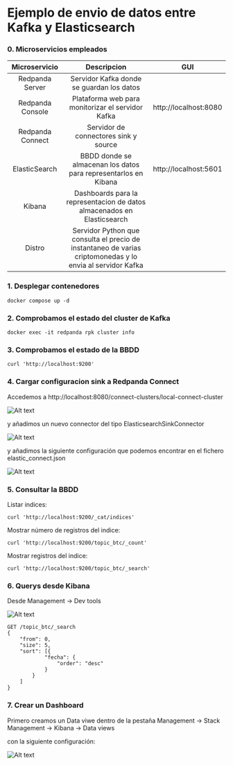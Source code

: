 # Ejemplo de envio de datos entre Kafka y Elasticsearch

### 0. Microservicios empleados

| Microservicio      | Descripcion |  GUI |
| :----:             |    :----:   |    :----:   |
| Redpanda Server    | Servidor Kafka donde se guardan los datos        | |
| Redpanda Console   | Plataforma web para monitorizar el servidor Kafka        | http://localhost:8080 |
| Redpanda Connect   | Servidor de connectores sink y source        | |
| ElasticSearch      | BBDD donde se almacenan los datos para representarlos en Kibana        | http://localhost:5601 |
| Kibana             | Dashboards para la representacion de datos almacenados en Elasticsearch       | |
| Distro             | Servidor Python que consulta el precio de instantaneo de varias criptomonedas y lo envia al servidor Kafka        | |


### 1. Desplegar contenedores

```docker compose up -d```

### 2. Comprobamos el estado del cluster de Kafka

```docker exec -it redpanda rpk cluster info```

### 3. Comprobamos el estado de la BBDD

``` curl 'http://localhost:9200' ```

### 4. Cargar configuracion sink a Redpanda Connect

Accedemos a http://localhost:8080/connect-clusters/local-connect-cluster 

![Alt text](redpanda1.png?raw=true "Redpanda Connect")

y añadimos un nuevo connector del tipo ElasticsearchSinkConnector

![Alt text](redpanda2.png?raw=true "Elastic")

y añadimos la siguiente configuración que podemos encontrar en el fichero elastic_connect.json

![Alt text](redpanda3.png?raw=true "json")

### 5. Consultar la BBDD

Listar indices:

```curl 'http://localhost:9200/_cat/indices' ```

Mostrar número de registros del indice:

``` curl 'http://localhost:9200/topic_btc/_count' ```

Mostrar registros del indice:

``` curl 'http://localhost:9200/topic_btc/_search' ```

### 6. Querys desde Kibana

Desde Management -> Dev tools

![Alt text](kibana1.png?raw=true "query")

```
GET /topic_btc/_search
{
    "from": 0,
    "size": 5,
    "sort": [{
            "fecha": {
                "order": "desc"
            }
        }
    ]
}
```

### 7. Crear un Dashboard

Primero creamos un Data viwe dentro de la pestaña Management -> Stack Management -> Kibana -> Data views

con la siguiente configuración:

![Alt text](kibana2.png?raw=true "Dashboard")

